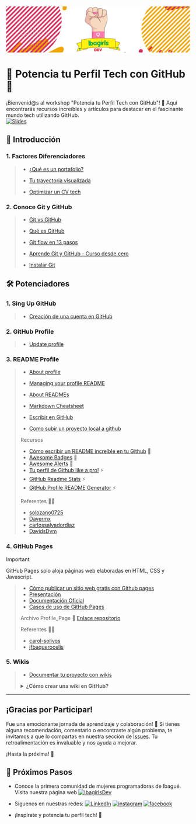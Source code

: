 ![Banner](https://github.com/avilanac/potencia-tu-perfil-tech-con-github/blob/main/img/banner_IbagirlsDev.jpeg)

# 🚀 Potencia tu Perfil Tech con GitHub 🌟

¡Bienvenid@s al workshop "Potencia tu Perfil Tech con GitHub"! 🚀 Aquí encontrarás recursos increíbles y artículos para destacar en el fascinante mundo tech utilizando GitHub.  
[![Slides](https://img.shields.io/badge/Slides-%E2%9C%8A-purple?style=flat-square)](https://www.canva.com/design/DAF8CGRxyoE/Y2IZhxddyJ9zd7hK4WM1tw/view?utm_content=DAF8CGRxyoE&utm_campaign=designshare&utm_medium=link&utm_source=editor)


## 📑 Introducción

### 1. Factores Diferenciadores
> - [¿Qué es un portafolio?](https://econsultoria.net/blog/que-es-un-portafolio-para-que-sirve-beneficios-de-tenerlo/)
>
> - [Tu trayectoria visualizada](https://www.linkedin.com/pulse/la-importancia-de-un-portafolio-profesional-tu-trayectoria-visualizada-usyzc/?trk=public_post&originalSubdomain=es)
>
> - [Optimizar un CV tech](https://talently.tech/blog/optimizar-un-cv-tech/)

### 2. Conoce Git y GitHub 
    
> - [Git vs GitHub](https://www.freecodecamp.org/espanol/news/git-vs-github-what-is-version-control-and-how-does-it-work/)
>   
> - [Qué es GitHub](https://platzi.com/blog/que-es-github-como-funciona/)
>   
> - [Git flow en 13 pasos](https://www.pragma.com.co/academia/lecciones/aprende-gif-flow-en-13-pasos)
>
> - [Aprende Git y GitHub - Curso desde cero](https://www.freecodecamp.org/espanol/news/aprende-git-y-github-curso-desde-cero/)
> - [Instalar Git](https://git-scm.com/book/es/v2/Inicio---Sobre-el-Control-de-Versiones-Instalaci%C3%B3n-de-Git)

## 🛠 Potenciadores

### 1. Sing Up GitHub
> - [Creación de una cuenta en GitHub](https://docs.github.com/es/get-started/start-your-journey/creating-an-account-on-github)

### 2. GitHub Profile
> - [Update profile](https://docs.github.com/es/account-and-profile/setting-up-and-managing-your-github-profile/customizing-your-profile/personalizing-your-profile#adding-a-bio-to-your-profile)

### 3. README Profile
> - [About profile](https://docs.github.com/es/account-and-profile/setting-up-and-managing-your-github-profile/customizing-your-profile/about-your-profile)
>
> - [Managing your profile README](https://docs.github.com/en/account-and-profile/setting-up-and-managing-your-github-profile/customizing-your-profile/managing-your-profile-readme)
>
> - [About READMEs](https://docs.github.com/es/repositories/managing-your-repositorys-settings-and-features/customizing-your-repository/about-readmes)
>
> - [Markdown Cheatsheet](https://github.com/adam-p/markdown-here/wiki/Markdown-Cheatsheet)
>
> - [Escribir en GitHub](https://docs.github.com/es/get-started/writing-on-github)
> - [Como subir un proyecto local a github](https://gist.github.com/cgonzalezdai/cc33db72a6fe5178637aabb562eae35c?permalink_comment_id=4395213)
>
> Recursos
> - [Cómo escribir un README increíble en tu Github](https://www.aluracursos.com/blog/como-escribir-un-readme-increible-en-tu-github) 🌟
> - [Awesome Badges](https://github.com/Envoy-VC/awesome-badges) 🌟
> - [Awesome Alerts](https://github.com/orgs/community/discussions/16925) 🌟
> - [Tu perfil de Github like a pro!](https://medium.com/@dan.avila7/tu-perfil-de-github-like-a-pro-8436f90caf61) ⚡
> - [GitHub Readme Stats](https://github.com/anuraghazra/github-readme-stats?tab=readme-ov-file#github-readme-stats) ⚡
> - [GitHub Profile README Generator](https://rahuldkjain.github.io/gh-profile-readme-generator/) ⚡
> 
> Referentes 👨‍💻
> - [solozano0725](https://github.com/solozano0725)
> - [Davermx](https://github.com/Davermx)
> - [carlossalvadordiaz](https://github.com/carlossalvadordiaz)
> - [DavidsDvm](https://github.com/DavidsDvm/DavidsDvm)

### 4. GitHub Pages
> [!IMPORTANT]  
> GitHub Pages solo aloja páginas web elaboradas en HTML, CSS y Javascript.

> - [Cómo publicar un sitio web gratis con Github pages](https://www.youtube.com/watch?v=sLTNgxxSBR4&t=196s)
> - [Presentación](https://pages.github.com/)
> - [Documentación Oficial](https://docs.github.com/es/pages)
> - [Casos de uso de GitHub Pages](https://github.com/cristinafsanz/github-pages)
>
> Archivo Profile_Page
>📁 [Enlace repositorio]()
> 
> Referentes 👨‍💻
> - [carol-solivos](https://github.com/carol-solivos/carol-solivos.github.io?tab=readme-ov-file)
> - [jfbaquerocelis](https://github.com/jfbaquerocelis/jfbaquerocelis.github.io?tab=readme-ov-file)

### 5. Wikis
> - [Documentar tu proyecto con wikis](https://docs.github.com/es/communities/documenting-your-project-with-wikis)
> 
> <details>
>     <summary><strong>¿Cómo crear una wiki en GitHub?</strong></summary>
>
>     Aquí está la respuesta a la pregunta sobre cómo crear una wiki en GitHub:
>
>     1. Crea un Repositorio:
>        - Inicia sesión en tu cuenta de GitHub.
>        - Ve a la página principal de GitHub (https://github.com/).
>        - Haz clic en el botón "New" para crear un nuevo repositorio.
>     2. Configura el Repositorio:
>        - Asigna un nombre al repositorio.
>        - Opcionalmente, puedes agregar una descripción y seleccionar la visibilidad del repositorio (público o privado).
>        - No inicialices el repositorio con un archivo README, ya que la wiki generará su propia página de inicio.
>     3. Crea el Repositorio:
>        - Haz clic en el botón "Create repository" para crear el nuevo repositorio.
>     4. Activa la Wiki:
>        - Una vez creado el repositorio, ve a la pestaña "Settings" (Configuración) en la parte superior.
>        - Desplázate hacia abajo hasta la sección "Features" (Características).
>        - Habilita la opción "Wikis" para activar la funcionalidad de la wiki.
>     5. Accede a la Wiki:
>        - Ahora, en la pestaña principal del repositorio, deberías ver una pestaña llamada "Wiki". Haz clic en ella.
>     6. Edita la Página de Inicio:
>        - Al acceder a la wiki, verás una página de inicio predeterminada. Puedes hacer clic en "Create the first page" para comenzar a editar o crear nuevas páginas.
>     7. Escribe Contenido:
>        - Utiliza el formato Markdown para escribir y dar formato a tu contenido en la wiki. GitHub utiliza el formato Markdown para las wikis, que es fácil de aprender.
>     8. Guarda Cambios:
>        Después de escribir el contenido, asegúrate de guardar los cambios. Puedes hacerlo directamente en la interfaz de edición de GitHub.
> </details>
---
## ¡Gracias por Participar! 
Fue una emocionante jornada de aprendizaje y colaboración! 🎉
Si tienes alguna recomendación, comentario o encontraste algún problema, te invitamos a que lo compartas en nuestra sección de [Issues](https://github.com/avilanac/potencia-tu-perfil-tech-con-github/issues). Tu retroalimentación es invaluable y nos ayuda a mejorar.

¡Hasta la próxima! 👋


## 🚀 Próximos Pasos
- Conoce la primera comunidad de mujeres programadoras de Ibagué. Visita nuestra página web [![IbagirlsDev](https://img.shields.io/badge/IbagirlsDev-%E2%9C%8A-purple?style=flat-square)](https://ibagirlsdev.com/)

- Síguenos en nuestras redes: [![LinkedIn](https://img.shields.io/badge/-LinkedIn-blue?style=flat-square&logo=linkedin)](https://www.linkedin.com/in/ibagirls-dev-b69892214/) [![instagram](https://img.shields.io/badge/Instagram-E4405F?style=flat-square&logo=instagram&logoColor=white)](https://www.instagram.com/ibagirlsdev?igsh=ZWF1eTR6OW9ibXgw ) [![facebook](https://img.shields.io/badge/Facebook-1877F2?style=flat-square&logo=facebook&logoColor=white)](https://www.facebook.com/ibagirls.devs)
  
- ¡Inspírate y potencia tu perfil tech! 🚀


